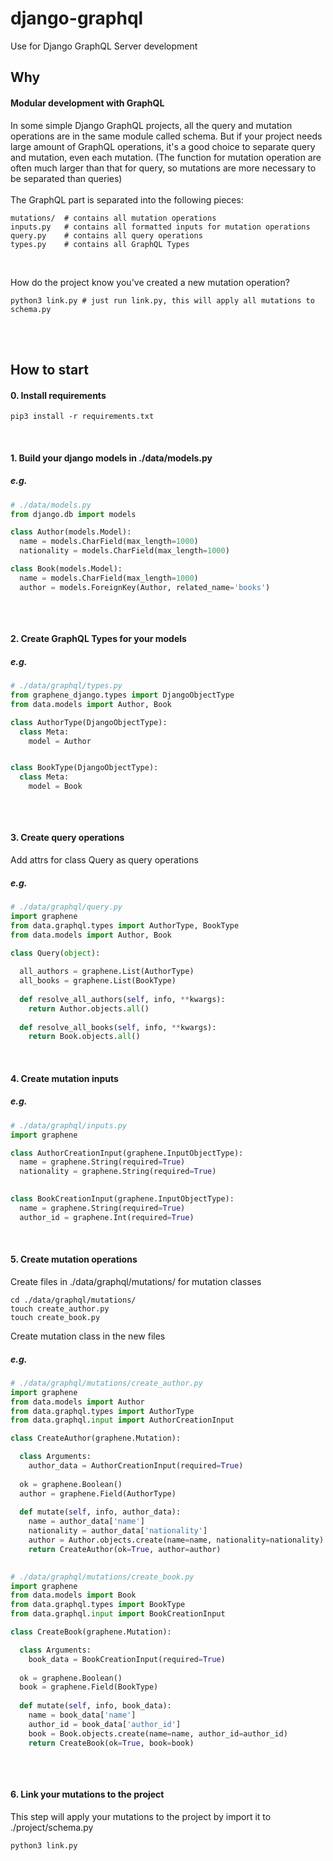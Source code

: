 # django-graphql

Use for Django GraphQL Server development

## Why

#### Modular development with GraphQL

  In some simple Django GraphQL projects, all the query and mutation operations are in the same module called schema. But if your project needs large amount of GraphQL operations, it's a good choice to separate query and mutation, even each mutation. (The function for mutation operation are often much larger than that for query, so mutations are more necessary to be separated than queries)<br><br>
   The GraphQL part is separated into the following pieces:
   
```shell
mutations/  # contains all mutation operations
inputs.py   # contains all formatted inputs for mutation operations
query.py    # contains all query operations
types.py    # contains all GraphQL Types

```
<br>

  How do the project know you've created a new mutation operation?
  
```shell
python3 link.py # just run link.py, this will apply all mutations to schema.py
```
<br><br>
## How to start<br>

#### 0. Install requirements

```shell
pip3 install -r requirements.txt
```
<br>

#### 1. Build your django models in ./data/models.py

##### e.g.
```python
# ./data/models.py
from django.db import models

class Author(models.Model):
  name = models.CharField(max_length=1000)
  nationality = models.CharField(max_length=1000)

class Book(models.Model):
  name = models.CharField(max_length=1000)
  author = models.ForeignKey(Author, related_name='books')
 
```
<br>

#### 2. Create GraphQL Types for your models

##### e.g.
```python
# ./data/graphql/types.py
from graphene_django.types import DjangoObjectType
from data.models import Author, Book

class AuthorType(DjangoObjectType):
  class Meta:
    model = Author


class BookType(DjangoObjectType):
  class Meta:
    model = Book
    
```
<br>

#### 3. Create query operations

Add attrs for class Query as query operations

##### e.g.
```python
# ./data/graphql/query.py
import graphene
from data.graphql.types import AuthorType, BookType
from data.models import Author, Book

class Query(object):
  
  all_authors = graphene.List(AuthorType)
  all_books = graphene.List(BookType)
  
  def resolve_all_authors(self, info, **kwargs):
    return Author.objects.all()
  
  def resolve_all_books(self, info, **kwargs):
    return Book.objects.all()

```
<br>

#### 4. Create mutation inputs

##### e.g.
```python
# ./data/graphql/inputs.py
import graphene

class AuthorCreationInput(graphene.InputObjectType):
  name = graphene.String(required=True)
  nationality = graphene.String(required=True)
  

class BookCreationInput(graphene.InputObjectType):
  name = graphene.String(required=True)
  author_id = graphene.Int(required=True)
```
<br>

#### 5. Create mutation operations

Create files in ./data/graphql/mutations/ for mutation classes

```shell
cd ./data/graphql/mutations/
touch create_author.py
touch create_book.py
```

Create mutation class in the new files

##### e.g.
```python
# ./data/graphql/mutations/create_author.py
import graphene
from data.models import Author
from data.graphql.types import AuthorType
from data.graphql.input import AuthorCreationInput

class CreateAuthor(graphene.Mutation):

  class Arguments:
    author_data = AuthorCreationInput(required=True)
  
  ok = graphene.Boolean()
  author = graphene.Field(AuthorType)
  
  def mutate(self, info, author_data):
    name = author_data['name']
    nationality = author_data['nationality']
    author = Author.objects.create(name=name, nationality=nationality)
    return CreateAuthor(ok=True, author=author)
  
```

```python
# ./data/graphql/mutations/create_book.py
import graphene
from data.models import Book
from data.graphql.types import BookType
from data.graphql.input import BookCreationInput

class CreateBook(graphene.Mutation):

  class Arguments:
    book_data = BookCreationInput(required=True)
  
  ok = graphene.Boolean()
  book = graphene.Field(BookType)
  
  def mutate(self, info, book_data):
    name = book_data['name']
    author_id = book_data['author_id']
    book = Book.objects.create(name=name, author_id=author_id)
    return CreateBook(ok=True, book=book)
    
```
<br>

#### 6. Link your mutations to the project

This step will apply your mutations to the project by import it to ./project/schema.py

```shell
python3 link.py
```
